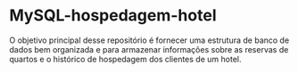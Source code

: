 # MySQL-hospedagem-hotel
O objetivo principal desse repositório é fornecer uma estrutura de banco de dados bem organizada e para armazenar informações sobre as reservas de quartos e o histórico de hospedagem dos clientes de um hotel. 
